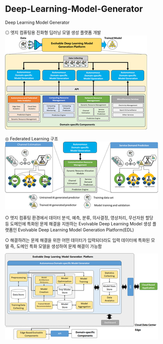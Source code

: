 # Deep-Learning-Model-Generator
Deep Learning Model Generator

◎ 엣지 컴퓨팅용 진화형 딥러닝 모델 생성 플랫폼 개발
![ex_screenshot](./Image/noname01.bmp)

◎ Federated Learning 구조
![ex_screenshot](./Image/noname02.bmp)


○ 엣지 컴퓨팅 환경에서 데이터 분석, 예측, 분류, 의사결정, 영상처리, 무선자원 할당 등 도메인에 특화된 문제 해결을 지원하는 Evolvable Deep Learning Model 생성 플랫폼인 Evolvable Deep Learning Model Generation Platform(EDL)

○ 해결하려는 문제 해결을 위한 어떤 데이터가 입력되더라도 입력 데이터에 특화된 모델 즉, 도메인 특화 모델을 생성하여 문제 해결이 가능함

![ex_screenshot](./Image/noname03.bmp)
